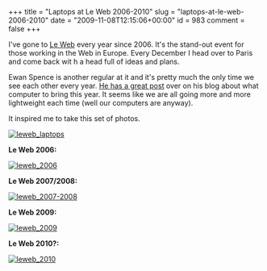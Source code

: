 +++
title = "Laptops at Le Web 2006-2010"
slug = "laptops-at-le-web-2006-2010"
date = "2009-11-08T12:15:06+00:00"
id = 983
comment = false
+++

I've gone to [Le Web](http://www.leweb.net/) every year since 2006\. It's the stand-out event for those working in the Web in Europe. Every December I head over to Paris and come back wit h a head full of ideas and plans.

Ewan Spence is another regular at it and it's pretty much the only time we see each other every year. [He has a great post](http://www.ewanspence.com/blog/2009/11/06/whats-the-perfect-computer-for-le-web/) over on his blog about what computer to bring this year. It seems like we are all going more and more lightweight each time (well our computers are anyway).

It inspired me to take this set of photos.

[![leweb_laptops](http://photos2.pix.ie/F9/63/F963118F0E854956B23D6DEBFB7F4509-500.jpg)](http://pix.ie/conor/1335545 "leweb_laptops by conor")

**Le Web 2006:**

[![leweb_2006](http://photos4.pix.ie/12/CF/12CFF65A1A1347E4BA137068EDE1DC93-500.jpg)](http://pix.ie/conor/1335549 "leweb_2006 by conor")

**Le Web 2007/2008:**

[![leweb_2007-2008](http://photos4.pix.ie/50/91/509189A148E24B219AA0797D26B43AA3-500.jpg)](http://pix.ie/conor/1335548 "leweb_2007-2008 by conor")

**Le Web 2009:**

[![leweb_2009](http://photos5.pix.ie/D9/59/D959867846DF41A3BBD4FB7F02587A91-500.jpg)](http://pix.ie/conor/1335547 "leweb_2009 by conor")

**Le Web 2010?:**

[![leweb_2010](http://photos3.pix.ie/F2/AB/F2AB17AF0F3F4885ACAC7E2C2F7827EB-500.jpg)](http://pix.ie/conor/1335546 "leweb_2010 by conor")
